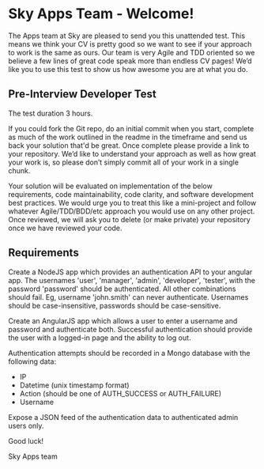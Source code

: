 # Sky Apps Team - Welcome!
The Apps team at Sky are pleased to send you this unattended test. This means we think your CV is pretty good so we want to see if your approach to work is the same as ours. Our team is very Agile and TDD oriented so we believe a few lines of great code speak more than endless CV pages! We’d like you to use this test to show us how awesome you are at what you do.

## Pre-Interview Developer Test

The test duration 3 hours.

If you could fork the Git repo, do an initial commit when you start, complete as much of the work outlined in the readme in the timeframe and send us back your solution that'd be great. Once complete please provide a link to your repository. We’d like to understand your approach as well as how great your work is, so please don’t simply commit all of your work in a single chunk.

Your solution will be evaluated on implementation of the below requirements, code maintainability, code clarity, and software development best practices. We would urge you to treat this like a mini-project and follow whatever Agile/TDD/BDD/etc approach you would use on any other project. Once reviewed, we will ask you to delete (or make private) your repository once we have reviewed your code.

## Requirements

Create a NodeJS app which provides an authentication API to your angular app. The usernames 'user', 'manager', 'admin', 'developer', 'tester', with the password 'password' should be authenticated. All other combinations should fail. Eg, username 'john.smith' can never authenticate. Usernames should be case-insensitive, passwords should be case-sensitive.

Create an AngularJS app which allows a user to enter a username and password and authenticate both. Successful authentication should provide the user with a logged-in page and the ability to log out.

Authentication attempts should be recorded in a Mongo database with the following data:

  *	IP
  *	Datetime (unix timestamp format)
  *	Action (should be one of AUTH_SUCCESS or AUTH_FAILURE)
  *	Username

Expose a JSON feed of the authentication data to authenticated admin users only.

Good luck!

Sky Apps team
